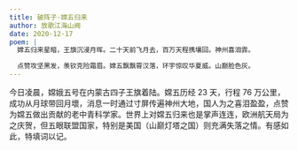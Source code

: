 ```yaml
---
title: 破阵子·嫦五归来
author: 放歌江海山阙
date: 2020-12-17
poem: |
  嫦五归来星暗，王旗沉浸月晖。二十天前飞月去，百万天程携壤回。神州喜泪霏。

  点赞攻坚黑发，羡钦克险霜眉。嫦五飘飘霄汉落，环宇惊叹华夏威。山巅脸色灰。
---
```


今日凌晨，嫦娥五号在内蒙古四子王旗着陆。嫦五历经 23 天，行程 76 万公里，成功从月球带回月壞，消息一时通过寸屏传遍神州大地，国人为之喜泪盈盈，点赞为嫦五做出贡献的老中青科学家。世界上对嫦五归来也是掌声连连，欧洲航天局为之庆贺，但五眼联盟国家，特别是美国（山巅灯塔之国）则充满失落之情。有感如此，特填词以记。
